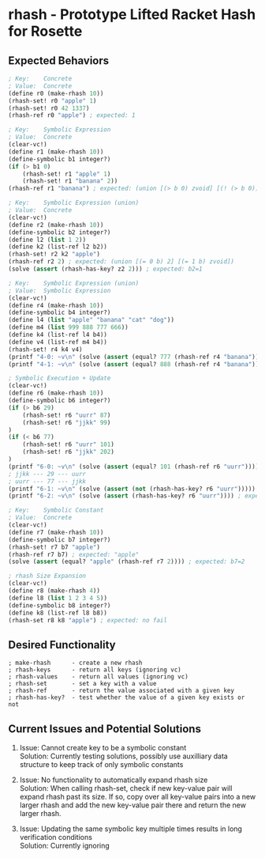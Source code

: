 # rhash - Prototype Lifted Racket Hash for Rosette

## Expected Behaviors

```lisp
; Key:    Concrete
; Value:  Concrete
(define r0 (make-rhash 10))
(rhash-set! r0 "apple" 1)
(rhash-set! r0 42 1337)
(rhash-ref r0 "apple") ; expected: 1

; Key:    Symbolic Expression
; Value:  Concrete
(clear-vc!)
(define r1 (make-rhash 10))
(define-symbolic b1 integer?)
(if (> b1 0)
    (rhash-set! r1 "apple" 1)
    (rhash-set! r1 "banana" 2))
(rhash-ref r1 "banana") ; expected: (union [(> b 0) zvoid] [(! (> b 0)) 2])

; Key:    Symbolic Expression (union)
; Value:  Concrete
(clear-vc!)
(define r2 (make-rhash 10))
(define-symbolic b2 integer?)
(define l2 (list 1 2))
(define k2 (list-ref l2 b2))
(rhash-set! r2 k2 "apple")
(rhash-ref r2 2) ; expected: (union [(= 0 b) 2] [(= 1 b) zvoid])
(solve (assert (rhash-has-key? z2 2))) ; expected: b2=1

; Key:    Symbolic Expression (union)
; Value:  Symbolic Expression
(clear-vc!)
(define r4 (make-rhash 10))
(define-symbolic b4 integer?)
(define l4 (list "apple" "banana" "cat" "dog"))
(define m4 (list 999 888 777 666))
(define k4 (list-ref l4 b4))
(define v4 (list-ref m4 b4))
(rhash-set! r4 k4 v4)
(printf "4-0: ~v\n" (solve (assert (equal? 777 (rhash-ref r4 "banana"))))) ; expected: unsat
(printf "4-1: ~v\n" (solve (assert (equal? 888 (rhash-ref r4 "banana"))))) ; expected: b4=1

; Symbolic Execution + Update
(clear-vc!)
(define r6 (make-rhash 10))
(define-symbolic b6 integer?)
(if (> b6 29)
	(rhash-set! r6 "uurr" 87)
	(rhash-set! r6 "jjkk" 99)
)
(if (< b6 77)
	(rhash-set! r6 "uurr" 101)
	(rhash-set! r6 "jjkk" 202)
)
(printf "6-0: ~v\n" (solve (assert (equal? 101 (rhash-ref r6 "uurr"))))) ; expected: 29<b6<77
; jjkk --- 29 --- uurr
; uurr --- 77 --- jjkk
(printf "6-1: ~v\n" (solve (assert (not (rhash-has-key? r6 "uurr"))))) ; expected: unsat, because b needs to be: b<=29 and b>=77
(printf "6-2: ~v\n" (solve (assert (rhash-has-key? r6 "uurr")))) ; expected: 29<b<77

; Key:    Symbolic Constant
; Value:  Concrete
(clear-vc!)
(define r7 (make-rhash 10))
(define-symbolic b7 integer?)
(rhash-set! r7 b7 "apple")
(rhash-ref r7 b7) ; expected: "apple"
(solve (assert (equal? "apple" (rhash-ref r7 2)))) ; expected: b7=2

; rhash Size Expansion
(clear-vc!)
(define r8 (make-rhash 4))
(define l8 (list 1 2 3 4 5))
(define-symbolic b8 integer?)
(define k8 (list-ref l8 b8))
(rhash-set r8 k8 "apple") ; expected: no fail

```

## Desired Functionality
```
; make-rhash      - create a new rhash
; rhash-keys      - return all keys (ignoring vc)
; rhash-values    - return all values (ignoring vc)
; rhash-set       - set a key with a value
; rhash-ref       - return the value associated with a given key
; rhash-has-key?  - test whether the value of a given key exists or not
```

## Current Issues and Potential Solutions

1. Issue: Cannot create key to be a symbolic constant  
    Solution: Currently testing solutions, possibly use auxilliary data structure to keep track of only symbolic
    constants
 
2. Issue: No functionality to automatically expand rhash size   
    Solution: When calling rhash-set, check if new key-value pair will expand rhash past its size. If so, copy over all
    key-value pairs into a new larger rhash and add the new key-value pair there and return the new larger rhash.

3. Issue: Updating the same symbolic key multiple times results in long verification conditions   
    Solution: Currently ignoring
